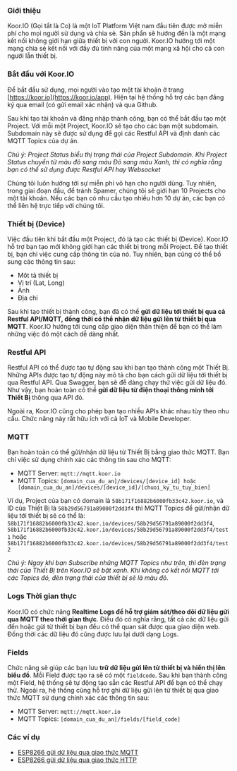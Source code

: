 ### Giới thiệu
Koor.IO (Gọi tắt là Co) là một IoT Platform Việt nam đầu tiên được mở miễn phí cho mọi người sử dụng và chia sẻ. Sản phẩn sẽ hướng đến là một mạng kết nối không giới hạn giữa thiết bị với con người. Koor.IO hướng tới một mạng chia sẻ kết nối với đầy đủ tính năng của một mạng xã hội cho cả con người lẫn thiết bị.

### Bắt đầu với Koor.IO
Để bắt đầu sử dụng, mọi người vào tạo một tài khoản ở trang [https://koor.io](https://koor.io/app). Hiện tại hệ thống hỗ trợ các bạn đăng ký qua email (có gửi email xác nhận) và qua Github.

Sau khi tạo tài khoản và đăng nhập thành công, bạn có thể bắt đầu tạo một Project. Với mỗi một Project, Koor.IO sẽ tạo cho các bạn một subdomain. Subdomain này sẽ được sử dụng để gọi các Restful API và định danh các MQTT Topics của dự án.

*Chú ý: Project Status biểu thị trạng thái của Project Subdomain. Khi Project Status chuyển từ màu đỏ sang màu Đỏ sang màu Xanh, thì có nghĩa rằng bạn có thể sử dụng được Restful API hay Websocket*

Chúng tôi luôn hướng tới sự miễn phí vô hạn cho người dùng. Tuy nhiên, trong giai đoạn đầu, để tránh Spamer, chúng tôi sẽ giới hạn 10 Projects cho một tài khoản. Nếu các bạn có nhu cầu tạo nhiều hơn 10 dự án, các bạn có thể liên hệ trực tiếp với chúng tôi.

### Thiết bị (Device)

Việc đầu tiên khi bắt đầu một Project, đó là tạo các thiết bị (Device). Koor.IO hỗ trợ bạn tạo mới không giới hạn các thiết bị trong mỗi Project. Để tạo thiết bị, bạn chỉ việc cung cấp thông tin của nó. Tuy nhiên, bạn cũng có thể bổ sung các thông tin sau:
- Môt tả thiết bị
- Vị trí (Lat, Long)
- Ảnh
- Địa chỉ

Sau khi tạo thiết bị thành công, bạn đã có thể **gửi dữ liệu tới thiết bị qua cả Restful API/MQTT, đồng thời có thể nhận dữ liệu gửi lên từ thiết bị qua MQTT**. Koor.IO hướng tới cung cấp giao diện thân thiện để bạn có thể làm những việc đó một cách dễ dàng nhất.

### Restful API
Restful API có thể được tạo tự động sau khi bạn tạo thành công một Thiết Bị. Những APIs được tạo tự động này mô tả cho bạn cách gửi dữ liệu tới thiết bị qua Restful API. Qua Swagger, bạn sẽ đễ dàng chạy thử việc gửi dữ liệu đó. Như vậy, bạn hoàn toàn có thể **gửi dữ liệu từ điện thoại thông minh tới Thiết Bị** thông qua API đó.

Ngoài ra, Koor.IO cũng cho phép bạn tạo nhiều APIs khác nhau tùy theo nhu cầu. Chức năng này rất hữu ích với cả IoT và Mobile Developer.

### MQTT
Bạn hoàn toàn có thể gửi/nhận dữ liệu từ Thiết Bị bằng giao thức MQTT. Bạn chỉ việc sử dụng chính xác các thông tin sau cho MQTT:
- MQTT Server: `mqtt://mqtt.koor.io`
- MQTT Topics: `[domain_cua_du_an]/devices/[device_id] hoặc [domain_cua_du_an]/devices/[device_id]/[chuoi_ky_tu_tuy_bien]`

Ví dụ, Project của bạn có domain là `58b171f16882b6000fb33c42.koor.io`, và ID của Thiết Bị là `58b29d56791a89000f2dd3f4` thì MQTT Topics để gửi/nhận dữ liệu tới thiết bị sẽ có thể là: `58b171f16882b6000fb33c42.koor.io/devices/58b29d56791a89000f2dd3f4`, `58b171f16882b6000fb33c42.koor.io/devices/58b29d56791a89000f2dd3f4/test1` hoặc `58b171f16882b6000fb33c42.koor.io/devices/58b29d56791a89000f2dd3f4/test2`

*Chú ý: Ngay khi bạn Subscribe những MQTT Topics như trên, thì đèn trạng thái của Thiết Bị trên Koor.IO sẽ bật xanh. Khi không có kết nối MQTT tới các Topics đó, đèn trạng thái của thiết bị sẽ là màu đỏ.*

### Logs Thời gian thực
Koor.IO có chức năng **Realtime Logs để hỗ trợ giám sát/theo dõi dữ liệu gửi qua MQTT theo thời gian thực**. Điều đó có nghĩa rằng, tất cả các dữ liệu gửi đến hoặc gửi từ thiết bị bạn đều có thể quan sát được qua giao diện web. Đống thời các dữ liệu đó cũng được lưu lại dưới dạng Logs.

### Fields
Chức năng sẽ giúp các bạn lưu **trữ dữ liệu gửi lên từ thiết bị và hiển thị lên biểu đồ**. Mỗi Field được tạo ra sẽ có một `fieldcode`. Sau khi bạn thành công một Field, hệ thống sẽ tự động tạo sẵn các Restful API để bạn có thể chạy thử. Ngoài ra, hệ thống cũng hỗ trợ ghi dữ liệu gửi lên từ thiết bị qua giao thức MQTT sử dụng chính xác các thông tin sau:
- MQTT Server: `mqtt://mqtt.koor.io`
- MQTT Topics: `[domain_cua_du_an]/fields/[field_code]`

### Các ví dụ
- [ESP8266 gửi dữ liệu qua giao thức MQTT](https://koor.io/docs/vi/esp8266_gui_du_lieu_qua_mqtt)
- [ESP8266 gửi dữ liệu qua giao thức HTTP](https://koor.io/docs/vi/esp8266_dht11_gui_du_lieu_qua_http)
